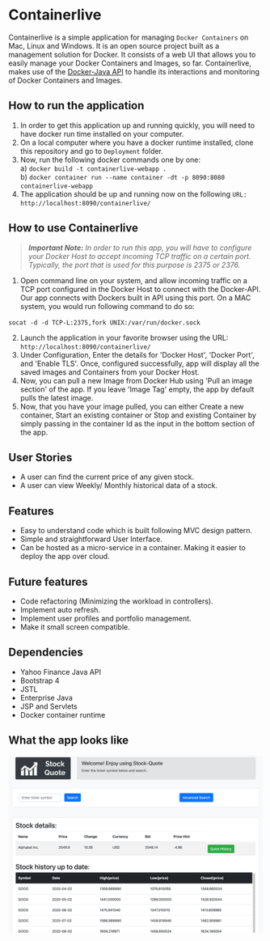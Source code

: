# Containerlive

 Containerlive is a simple application for managing `Docker Containers` on Mac, Linux and Windows. It is an open source project built as a management solution for Docker. It consists of a web UI that allows you to easily manage your Docker Containers and Images, so far. Containerlive, makes use of the [Docker-Java API][DockerJava] to handle its interactions and monitoring of Docker Containers and Images.

 [DockerJava]: https://github.com/docker-java/docker-java

## How to run the application

1. In order to get this application up and running quickly, you will need to have docker run time installed on your computer. 
2. On a local computer where you have a docker runtime installed, clone this repository and go to `Deployment` folder. 
3. Now, run the following docker commands one by one:<br />
   a) `docker build -t containerlive-webapp .`<br />
   b) `docker container run --name container -dt -p 8090:8080 containerlive-webapp`<br />
4. The application should be up and running now on the following `URL: http://localhost:8090/containerlive/`


 ## How to use Containerlive

 <blockquote><i><b>Important Note:</b> In order to run this app, you will have to configure your Docker Host to accept incoming TCP traffic on a certain port. Typically, the port that is used for this purpose is 2375 or 2376.</i> </blockquote>

 1.  Open command line on your system, and allow incoming traffic on a TCP port configured in the Docker Host to connect with the Docker-API. Our app connects with Dockers built in API using this port. On a MAC system, you would run following command to do so: 

`socat -d -d TCP-L:2375,fork UNIX:/var/run/docker.sock`

 2.  Launch the application in your favorite browser using the URL: `http://localhost:8090/containerlive/`
 3.  Under Configuration, Enter the details for 'Docker Host', 'Docker Port', and 'Enable TLS'. Once, configured successfully, app will display all the saved images and Containers from your Docker Host. 
 4.  Now, you can pull a new Image from Docker Hub using 'Pull an image section' of the app. If you leave 'Image Tag' empty, the app by default pulls the latest image. 
 5.  Now, that you have your image pulled, you can either Create a new container, Start an existing container or Stop and existing Container by simply passing in the container Id as the input in the bottom section of the app. 

 ## User Stories

 - A user can find the current price of any given stock. 
 - A user can view Weekly/ Monthly historical data of a stock. 

 ## Features

 - Easy to understand code which is built following MVC design pattern. 
 - Simple and straightforward User Interface. 
 - Can be hosted as a micro-service in a container. Making it easier to deploy the app over cloud. 

 ## Future features

 - Code refactoring (Minimizing the workload in controllers).
 - Implement auto refresh.
 - Implement user profiles and portfolio management. 
 - Make it small screen compatible.

 ## Dependencies 

 - Yahoo Finance Java API
 - Bootstrap 4
 - JSTL 
 - Enterprise Java
 - JSP and Servlets
 - Docker container runtime

## What the app looks like

![screenshot](https://raw.githubusercontent.com/Damans227/Stockquote/main/Screenshots/homescreen.png)
